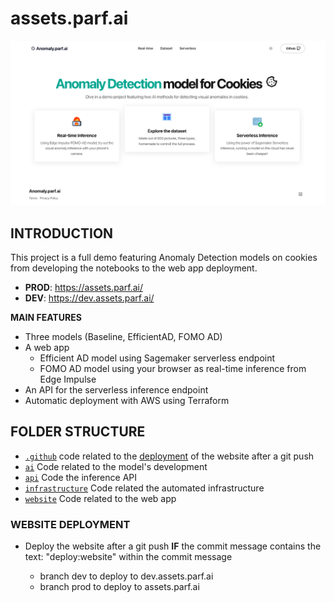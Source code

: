 # assets.parf.ai

![](website/src/assets/images/default.png)

## INTRODUCTION

This project is a full demo featuring Anomaly Detection models on cookies from developing the notebooks to the web app deployment.

- **PROD**: https://assets.parf.ai/
- **DEV**: https://dev.assets.parf.ai/

**MAIN FEATURES**

- Three models (Baseline, EfficientAD, FOMO AD)
- A web app
    - Efficient AD model using Sagemaker serverless endpoint
    - FOMO AD model using your browser as real-time inference from Edge Impulse
- An API for the serverless inference endpoint
- Automatic deployment with AWS using Terraform

## FOLDER STRUCTURE

- [`.github`](.github/) code related to the [deployment](#website-deployment) of the website after a git push
- [`ai`](ai/) Code related to the model's development
- [`api`](api/) Code the inference API
- [`infrastructure`](infrastructure/) Code related the automated infrastructure
- [`website`](website/) Code related to the web app

### WEBSITE DEPLOYMENT

- Deploy the website after a git push **IF** the commit message contains the text: "deploy:website" within the commit message

    - branch dev to deploy to dev.assets.parf.ai
    - branch prod to deploy to assets.parf.ai